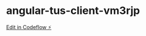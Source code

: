 # angular-tus-client-vm3rjp

[Edit in Codeflow ⚡️](https://stackblitz.com/~/github.com/Tahaabufarweh/angular-tus-client-vm3rjp)
